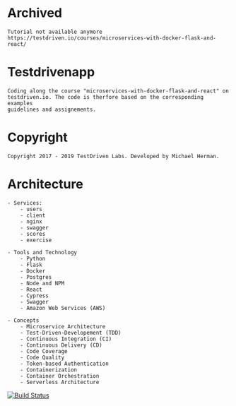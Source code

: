 # Archived
	Tutorial not available anymore
	https://testdriven.io/courses/microservices-with-docker-flask-and-react/

# Testdrivenapp
	Coding along the course "microservices-with-docker-flask-and-react" on
	testdriven.io. The code is therfore based on the corresponding examples
	guidelines and assignements. 


# Copyright
	Copyright 2017 - 2019 TestDriven Labs. Developed by Michael Herman.


# Architecture
	
	- Services:
		- users
		- client
		- nginx
		- swagger
		- scores
		- exercise

	- Tools and Technology
		- Python
		- Flask
		- Docker
		- Postgres
		- Node and NPM
		- React
		- Cypress
		- Swagger
		- Amazon Web Services (AWS)

	- Concepts
		- Microservice Architecture
		- Test-Driven-Developement (TDD)
		- Continuous Integration (CI)
		- Continuous Delivery (CD)
		- Code Coverage
		- Code Quality
		- Token-based Authentication
		- Containerization
		- Container Orchestration
		- Serverless Architecture


[![Build Status](https://travis-ci.com/WestfalNamur/testdrivenapp.svg?branch=master)](https://travis-ci.com/WestfalNamur/testdrivenapp)
